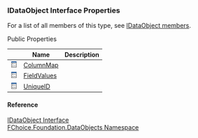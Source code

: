 ﻿### IDataObject Interface Properties

For a list of all members of this type, see [IDataObject members](fcSDK~FChoice.Foundation.DataObjects.IDataObject_members.md).

Public Properties

|   | Name | Description |
| --- | --- | --- |
| ![ Property](dotnetimages/Property.png) | [ColumnMap](fcSDK~FChoice.Foundation.DataObjects.IDataObject~ColumnMap.md) |   |
| ![ Property](dotnetimages/Property.png) | [FieldValues](fcSDK~FChoice.Foundation.DataObjects.IDataObject~FieldValues.md) |   |
| ![ Property](dotnetimages/Property.png) | [UniqueID](fcSDK~FChoice.Foundation.DataObjects.IDataObject~UniqueID.md) |   |





#### Reference

[IDataObject Interface](fcSDK~FChoice.Foundation.DataObjects.IDataObject.md)  
[FChoice.Foundation.DataObjects Namespace](fcSDK~FChoice.Foundation.DataObjects_namespace.md)